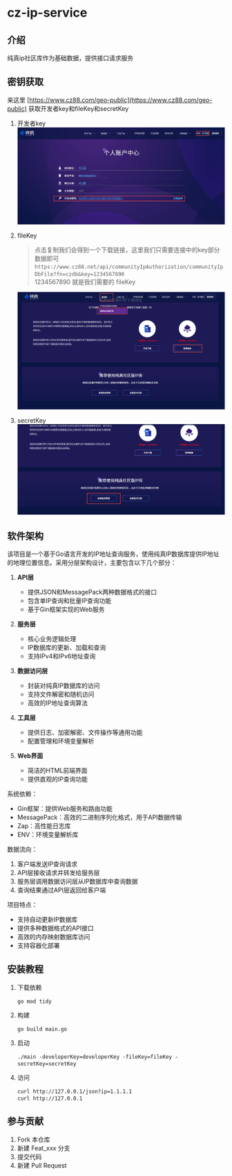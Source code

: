 # cz-ip-service

## 介绍

纯真ip社区库作为基础数据，提供接口请求服务  

## 密钥获取

来这里 [https://www.cz88.com/geo-public](https://www.cz88.com/geo-public) 获取开发者key和fileKey和secretKey

1. 开发者key
   ![dev_key.png](img/dev_key.png)
2. fileKey
   > 点击复制我们会得到一个下载链接，这里我们只需要连接中的key部分数据即可  
   > `https://www.cz88.net/api/communityIpAuthorization/communityIpDbFile?fn=czdb&key=1234567890`  
   > 1234567890 就是我们需要的 fileKey

   ![file_key.png](img/file_key.png)

3. secretKey
   ![secret_key.png](img/secret_key.png)

## 软件架构

该项目是一个基于Go语言开发的IP地址查询服务，使用纯真IP数据库提供IP地址的地理位置信息。采用分层架构设计，主要包含以下几个部分：

1. **API层**
   - 提供JSON和MessagePack两种数据格式的接口
   - 包含单IP查询和批量IP查询功能
   - 基于Gin框架实现的Web服务

2. **服务层**
   - 核心业务逻辑处理
   - IP数据库的更新、加载和查询
   - 支持IPv4和IPv6地址查询

3. **数据访问层**
   - 封装对纯真IP数据库的访问
   - 支持文件解密和随机访问
   - 高效的IP地址查询算法

4. **工具层**
   - 提供日志、加密解密、文件操作等通用功能
   - 配置管理和环境变量解析

5. **Web界面**
   - 简洁的HTML前端界面
   - 提供直观的IP查询功能

系统依赖：

- Gin框架：提供Web服务和路由功能
- MessagePack：高效的二进制序列化格式，用于API数据传输
- Zap：高性能日志库
- ENV：环境变量解析库

数据流向：

1. 客户端发送IP查询请求
2. API层接收请求并转发给服务层
3. 服务层调用数据访问层从IP数据库中查询数据
4. 查询结果通过API层返回给客户端

项目特点：

- 支持自动更新IP数据库
- 提供多种数据格式的API接口
- 高效的内存映射数据库访问
- 支持容器化部署

## 安装教程

1. 下载依赖

    ``` shell
    go mod tidy
    ```

2. 构建

    ``` shell
    go build main.go
    ```

3. 启动

    ``` shell
    ./main -developerKey=developerKey -fileKey=fileKey -secretKey=secretKey
    ```

4. 访问

   ``` shell
   curl http://127.0.0.1/json?ip=1.1.1.1
   curl http://127.0.0.1
   ```

## 参与贡献

1. Fork 本仓库
2. 新建 Feat_xxx 分支
3. 提交代码
4. 新建 Pull Request
